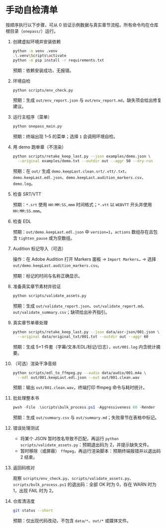 # 手动自检清单

按顺序执行以下步骤，可从 0 验证示例数据与真实章节流程。所有命令均在仓库根目录（`onepass/`）运行。

1. 创建虚拟环境并安装依赖

   ```bash
   python -m venv .venv
   .\.venv\Scripts\activate
   python -m pip install -r requirements.txt
   ```

   预期：依赖安装成功，无报错。

2. 环境自检

   ```bash
   python scripts/env_check.py
   ```

   预期：生成 `out/env_report.json` 与 `out/env_report.md`，缺失项会给出修复建议。

3. 运行主程序（菜单）

   ```bash
   python onepass_main.py
   ```

   预期：终端出现 1–5 的菜单；选择 `1` 会调用环境自检。

4. 用 demo 跑单章（不渲染）

   ```bash
   python scripts/retake_keep_last.py --json examples/demo.json \
     --original examples/demo.txt --outdir out --aggr 50 --dry-run
   ```

   预期：在 `out/` 生成 `demo.keepLast.clean.srt/.vtt/.txt`、`demo.keepLast.edl.json`、`demo.keepLast.audition_markers.csv`、`demo.log`。

5. 检查 SRT/VTT

   预期：`*.srt` 使用 `HH:MM:SS,mmm` 时间格式；`*.vtt` 以 `WEBVTT` 开头并使用 `HH:MM:SS.mmm`。

6. 检查 EDL

   预期：`out/demo.keepLast.edl.json` 中 `version=1`，`actions` 数组存在且包含 `tighten_pause` 或为空数组。

7. Audition 标记导入（可选）

   操作：在 Adobe Audition 打开 Markers 面板 → `Import Markers…` → 选择 `out/demo.keepLast.audition_markers.csv`。

   预期：标记的时间与名称正确显示。

8. 准备真实章节素材并验证

   ```bash
   python scripts/validate_assets.py
   ```

   预期：生成 `out/validate_report.json`、`out/validate_report.md`、`out/validate_summary.csv`；缺项给出补齐指引。

9. 真实章节单章处理

   ```bash
   python scripts/retake_keep_last.py --json data/asr-json/001.json \
     --original data/original_txt/001.txt --outdir out --aggr 60
   ```

   预期：生成 5+1 件套（字幕/文本/EDL/标记/日志），`out/001.log` 内含统计摘要。

10. （可选）渲染干净音频

    ```bash
    python scripts/edl_to_ffmpeg.py --audio data/audio/001.m4a \
      --edl out/001.keepLast.edl.json --out out/001.clean.wav
    ```

    预期：输出 `out/001.clean.wav`，终端打印 ffmpeg 命令与耗时统计。

11. 批处理整本书

    ```powershell
    pwsh -File .\scripts\bulk_process.ps1 -Aggressiveness 60 -Render
    ```

    预期：生成 `out/summary.csv` 与 `out/summary.md`；失败章节在表格中标记。

12. 错误处理测试

    - 将某个 JSON 暂时改名导致不匹配，再运行 `python scripts/validate_assets.py`：预期退出码为 2，并提示缺失文件。
    - 暂时移除（或屏蔽） `ffmpeg`，再运行渲染脚本：预期终端报错并以退出码 2 结束。

13. 返回码核对

    观察 `scripts/env_check.py`、`scripts/validate_assets.py`、`scripts/bulk_process.ps1` 的退出码：全部 OK 时为 0，存在 WARN 时为 1，出现 FAIL 时为 2。

14. 仓库清洁度

    ```bash
    git status --short
    ```

    预期：仅出现代码改动，不包含 `data/*`、`out/*` 或媒体文件。

